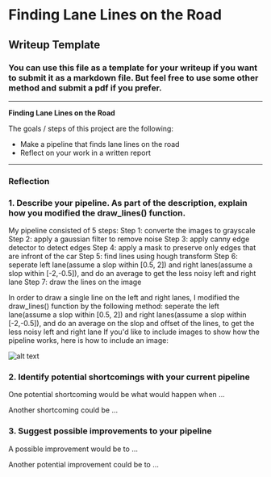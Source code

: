 # **Finding Lane Lines on the Road** 

## Writeup Template

### You can use this file as a template for your writeup if you want to submit it as a markdown file. But feel free to use some other method and submit a pdf if you prefer.

---

**Finding Lane Lines on the Road**

The goals / steps of this project are the following:
* Make a pipeline that finds lane lines on the road
* Reflect on your work in a written report


[//]: # (Image References)

[image1]: ./examples/grayscale.jpg "Grayscale"

---

### Reflection

### 1. Describe your pipeline. As part of the description, explain how you modified the draw_lines() function.

My pipeline consisted of 5 steps:
Step 1: converte the images to grayscale
Step 2: apply a gaussian filter to remove noise
Step 3: apply canny edge detector to detect edges
Step 4: apply a mask to preserve only edges that are infront of the car
Step 5: find lines using hough transform
Step 6: seperate left lane(assume a slop within [0.5, 2]) and right lanes(assume a slop within [-2,-0.5]), and do an average to get the less noisy left and right lane
Step 7: draw the lines on the image

In order to draw a single line on the left and right lanes, I modified the draw_lines() function by the following method:
seperate the left lane(assume a slop within [0.5, 2]) and right lanes(assume a slop within [-2,-0.5]), 
and do an average on the slop and offset of the lines, to get the less noisy left and right lane
If you'd like to include images to show how the pipeline works, here is how to include an image: 

![alt text][image1]


### 2. Identify potential shortcomings with your current pipeline


One potential shortcoming would be what would happen when ... 

Another shortcoming could be ...


### 3. Suggest possible improvements to your pipeline

A possible improvement would be to ...

Another potential improvement could be to ...
